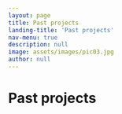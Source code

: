 ```yaml
---
layout: page
title: Past projects
landing-title: 'Past projects'
nav-menu: true
description: null
image: assets/images/pic03.jpg
author: null
---
```


<h1>Past projects</h1>
